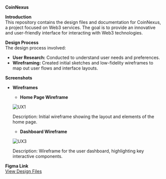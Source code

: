**CoinNexus**

**Introduction**  
This repository contains the design files and documentation for CoinNexus, a project focused on Web3 services. The goal is to provide an innovative and user-friendly interface for interacting with Web3 technologies.

**Design Process**  
The design process involved:
- **User Research:** Conducted to understand user needs and preferences.
- **Wireframing:** Created initial sketches and low-fidelity wireframes to map out user flows and interface layouts.


**Screenshots**
- **Wireframes**
  - **Home Page Wireframe**
    
  ![UX1](https://github.com/user-attachments/assets/10fe586d-fc16-4654-97e3-46e471e3ebb4)
  
  Description: Initial wireframe showing the layout and elements of the home page.

  - **Dashboard Wireframe**
    
   ![UX3](https://github.com/user-attachments/assets/ac8683a9-0b7d-44de-adfb-9a50758705c1)

  Description: Wireframe for the user dashboard, highlighting key interactive components.


**Figma Link**  
[View Design Files](https://www.figma.com/design/N560pAXBSUJwkt0Ohpu3P0/Work?node-id=1-40&t=wqdUAwf2618HK3dP-1)





